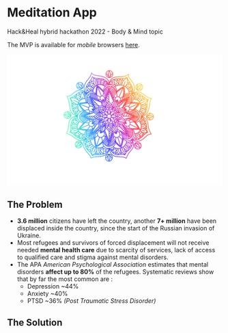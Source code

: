 
# Meditation App
 
 Hack&Heal hybrid hackathon 2022 - Body & Mind topic
 
 The MVP is available for *mobile* browsers [here](https://lorenfiorini.github.io/meditation_app/). 

![Meditation App Logo](https://github.com/LorenFiorini/meditation_app/blob/main/assets/downloaded_images/NicePng_mandala-vector-png_1235583.jpg "Meditation App Logo")

## The Problem 
 - **3.6 million** citizens have left the country, another **7+ million** have been displaced inside the country, since the start of the Russian invasion of Ukraine.
 - Most refugees and survivors of forced displacement will not receive needed **mental health care** due to scarcity of services, lack of access to qualified care and stigma against mental disorders.
 - The APA _American Psychological Association_ estimates that mental disorders **affect up to 80%** of the refugees. Systematic reviews show that by far the most common are : 
   - Depression  ~44%
   - Anxiety  ~40%
   - PTSD  ~36% _(Post Traumatic Stress Disorder)_

## The Solution
